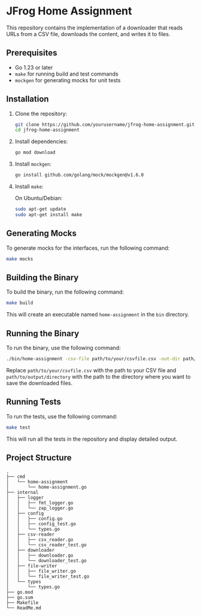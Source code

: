 # JFrog Home Assignment

This repository contains the implementation of a downloader that reads URLs from a CSV file, downloads the content, and writes it to files.

## Prerequisites

- Go 1.23 or later
- `make` for running build and test commands
- `mockgen` for generating mocks for unit tests

## Installation

1. Clone the repository:

    ```sh
    git clone https://github.com/yourusername/jfrog-home-assignment.git
    cd jfrog-home-assignment
    ```

2. Install dependencies:

    ```sh
    go mod download
    ```

3. Install `mockgen`:

    ```sh
    go install github.com/golang/mock/mockgen@v1.6.0
    ```

4. Install `make`:

    On Ubuntu/Debian:

    ```sh
    sudo apt-get update
    sudo apt-get install make
    ```

## Generating Mocks

To generate mocks for the interfaces, run the following command:

```sh
make mocks
```

## Building the Binary

To build the binary, run the following command:

```sh
make build
```

This will create an executable named `home-assignment` in the `bin` directory.

## Running the Binary

To run the binary, use the following command:

```sh
./bin/home-assignment -csv-file path/to/your/csvfile.csv -out-dir path/to/output/directory
```

Replace `path/to/your/csvfile.csv` with the path to your CSV file and `path/to/output/directory` with the path to the directory where you want to save the downloaded files.

## Running Tests

To run the tests, use the following command:

```sh
make test
```

This will run all the tests in the repository and display detailed output.

## Project Structure

```
.
├── cmd
│   └── home-assignment
│       └── home-assignment.go
├── internal
│   ├── logger
│   │   ├── fmt_logger.go
│   │   └── zap_logger.go
│   ├── config
│   │   ├── config.go
│   │   ├── config_test.go
│   │   └── types.go
│   ├── csv-reader
│   │   ├── csv_reader.go
│   │   └── csv_reader_test.go
│   ├── downloader
│   │   ├── downloader.go
│   │   └── downloader_test.go
│   ├── file-writer
│   │   ├── file_writer.go
│   │   └── file_writer_test.go
│   └── types
│       └── types.go
├── go.mod
├── go.sum
├── Makefile
└── ReadMe.md
```
